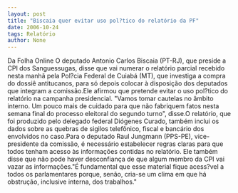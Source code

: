 ```yaml
---
layout: post
title: "Biscaia quer evitar uso pol?tico do relatório da PF"
date: 2006-10-24
tags: Relatório
author: None
---
```

Da Folha Online
O deputado Antonio Carlos Biscaia (PT-RJ), que preside a CPI dos Sanguessugas, disse que vai numerar o relatório parcial recebido nesta manhã pela Pol?cia Federal de Cuiabá (MT), que investiga a compra do dossiê antitucanos, para só depois colocar à disposição dos deputados que integram a comissão.Ele afirmou que pretende evitar o uso pol?tico do relatório na campanha presidencial. \"Vamos tomar cautelas no âmbito interno. Um pouco mais de cuidado para que não fabriquem fatos nesta semana final do processo eleitoral do segundo turno\", disse.O relatório, que foi produzido pelo delegado federal Diógenes Curado, também inclui os dados sobre as quebras de sigilos telefônico, fiscal e bancário dos envolvidos no caso.Para o deputado Raul Jungmann (PPS-PE), vice-presidente da comissão, é necessário estabelecer regras claras para que todos tenham acesso às informações contidas no relatório. Ele também disse que não pode haver desconfiança de que algum membro da CPI vai vazar as informações.\"É fundamental que esse material fique acess?vel a todos os parlamentares porque, senão, cria-se um clima em que há obstrução, inclusive interna, dos trabalhos.\" 